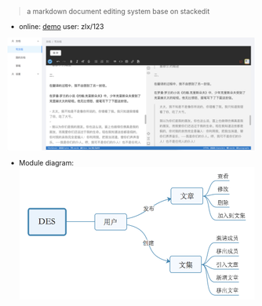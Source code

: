 > a markdown document editing system base on stackedit

* online: [demo](http://140.143.90.177:9000) user: zlx/123

![eg](./image/eg.jpeg)

* Module diagram:
![eg](./image/DES.png)


